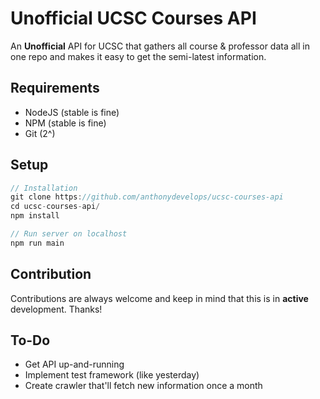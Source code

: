 # Unofficial UCSC Courses API

An **Unofficial** API for UCSC that gathers all course & professor data all in one repo and makes it easy to get the semi-latest information.

## Requirements

- NodeJS (stable is fine)
- NPM (stable is fine)
- Git (2^)

## Setup

```javascript
// Installation
git clone https://github.com/anthonydevelops/ucsc-courses-api
cd ucsc-courses-api/
npm install

// Run server on localhost
npm run main
```

## Contribution

Contributions are always welcome and keep in mind that this is in **active** development. Thanks!

## To-Do

- Get API up-and-running
- Implement test framework (like yesterday)
- Create crawler that'll fetch new information once a month
